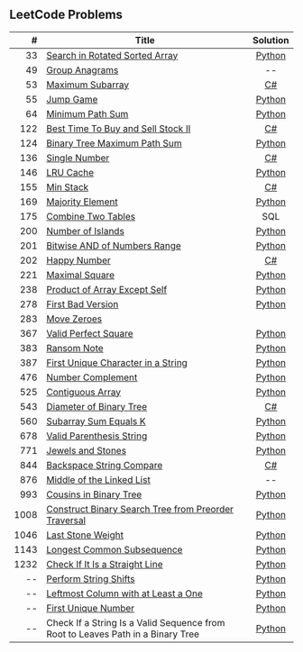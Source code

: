 ## LeetCode Problems

| # | Title | Solution | 
| ------: | ------ | :------: |
|33| [Search in Rotated Sorted Array](https://leetcode.com/problems/search-in-rotated-sorted-array/) | [Python](https://github.com/jmartinezcode/leetcode/blob/master/python/search_in_rotated_sorted_array.py)
|49| [Group Anagrams](https://leetcode.com/problems/group-anagrams)|--| 
|53| [Maximum Subarray](https://leetcode.com/problems/maximum-subarray)| [C#](https://github.com/jmartinezcode/leetcode/blob/master/csharp/Maximum%20Subarray.cs) |
|55| [Jump Game](https://leetcode.com/problems/jump-game/) | [Python](https://github.com/jmartinezcode/leetcode/blob/master/python/jump_game.py)
|64| [Minimum Path Sum](https://leetcode.com/problems/minimum-path-sum/) | [Python]()
|122| [Best Time To Buy and Sell Stock II](https://leetcode.com/problems/best-time-to-buy-and-sell-stock-ii) | [C#](https://github.com/jmartinezcode/leetcode/blob/master/csharp/Best%20Time%20to%20Buy%20and%20Sell%20Stock%20II.cs)|
|124| [Binary Tree Maximum Path Sum](https://leetcode.com/problems/binary-tree-maximum-path-sum/) | [Python](https://github.com/jmartinezcode/leetcode/blob/master/python/binary_tree_maximum_path_sum.py)
|136| [Single Number](https://leetcode.com/problems/single-number) | [C#](https://github.com/jmartinezcode/leetcode/blob/master/csharp/Single%20Number.cs)
|146| [LRU Cache](https://leetcode.com/problems/lru-cache/) | [Python](https://github.com/jmartinezcode/leetcode/blob/master/python/lru_cache.py)
|155| [Min Stack](https://leetcode.com/problems/min-stack/) | [C#](https://github.com/jmartinezcode/leetcode/blob/master/csharp/Min%20Stack.cs)
|169| [Majority Element](https://leetcode.com/problems/majority-element/) | [Python](https://github.com/jmartinezcode/leetcode/blob/master/python/majority_element.py)
|175| [Combine Two Tables](https://leetcode.com/problems/combine-two-tables) | SQL|
|200| [Number of Islands](https://leetcode.com/problems/number-of-islands/) | [Python](https://github.com/jmartinezcode/leetcode/blob/master/python/number_of_islands.py)
|201| [Bitwise AND of Numbers Range](https://leetcode.com/problems/bitwise-and-of-numbers-range/) | [Python](https://github.com/jmartinezcode/leetcode/blob/master/python/bitwise_and_of_numbers_range.py)
|202| [Happy Number](https://leetcode.com/problems/happy-number) | [C#](https://github.com/jmartinezcode/leetcode/blob/master/csharp/Happy%20Number.cs) |
|221| [Maximal Square](https://leetcode.com/problems/maximal-square/) | [Python](https://github.com/jmartinezcode/leetcode/blob/master/python/maximal_square.py)
|238| [Product of Array Except Self](https://leetcode.com/problems/product-of-array-except-self/) | [Python](https://github.com/jmartinezcode/leetcode/blob/master/python/product_of_array_except_self.py)
|278| [First Bad Version](https://leetcode.com/problems/first-bad-version/) | [Python](https://github.com/jmartinezcode/leetcode/blob/master/python/first_bad_version.py)
|283| [Move Zeroes](https://leetcode.com/problems/move-zeroes)
|367| [Valid Perfect Square](https://leetcode.com/problems/valid-perfect-square/) | [Python](https://github.com/jmartinezcode/leetcode/blob/master/python/valid_perfect_square.py)
|383| [Ransom Note](https://leetcode.com/problems/ransom-note/) | [Python](https://github.com/jmartinezcode/leetcode/blob/master/python/ransom_note.py)
|387| [First Unique Character in a String](https://leetcode.com/problems/first-unique-character-in-a-string/) | [Python](https://github.com/jmartinezcode/leetcode/blob/master/python/first_unique_character.py)
|476| [Number Complement](https://leetcode.com/problems/number-complement/) | [Python](https://github.com/jmartinezcode/leetcode/blob/master/python/number_complement.py)
|525| [Contiguous Array](https://leetcode.com/problems/contiguous-array/) | [Python](https://github.com/jmartinezcode/leetcode/blob/master/python/contiguous_array.py) 
|543| [Diameter of Binary Tree](https://leetcode.com/problems/diameter-of-binary-tree/) | [C#](https://github.com/jmartinezcode/leetcode/blob/master/csharp/Diameter%20of%20Binary%20Tree.cs) |
|560| [Subarray Sum Equals K](https://leetcode.com/problems/subarray-sum-equals-k/) | [Python](https://github.com/jmartinezcode/leetcode/blob/master/python/subarray_sum_equals_k.py)
|678| [Valid Parenthesis String](https://leetcode.com/problems/valid-parenthesis-string/) | [Python](https://github.com/jmartinezcode/leetcode/blob/master/python/valid_parenthesis_string.py) |
|771| [Jewels and Stones](https://leetcode.com/problems/jewels-and-stones/) | [Python](https://github.com/jmartinezcode/leetcode/blob/master/python/jewels_and_stones.py)
|844| [Backspace String Compare](https://leetcode.com/problems/backspace-string-compare/) | [C#](https://github.com/jmartinezcode/leetcode/blob/master/csharp/Backspace%20String%20Compare.cs) |
|876| [Middle of the Linked List](https://leetcode.com/problems/middle-of-the-linked-list)|--|
|993| [Cousins in Binary Tree](https://leetcode.com/problems/cousins-in-binary-tree/) | [Python](https://github.com/jmartinezcode/leetcode/blob/master/python/cousins_in_binary_tree.py)
|1008| [Construct Binary Search Tree from Preorder Traversal](https://leetcode.com/problems/construct-binary-search-tree-from-preorder-traversal/) | [Python](https://github.com/jmartinezcode/leetcode/blob/master/python/contstruct_bst_from_preorder_traversal.py)
|1046| [Last Stone Weight](https://leetcode.com/problems/last-stone-weight/) | [Python](https://github.com/jmartinezcode/leetcode/blob/master/python/last_stone_weight.py)
|1143| [Longest Common Subsequence](https://leetcode.com/problems/longest-common-subsequence/) | [Python](https://github.com/jmartinezcode/leetcode/blob/master/python/longest_common_subsequence.py)
|1232| [Check If It Is a Straight Line](https://leetcode.com/problems/check-if-it-is-a-straight-line/) | [Python](https://github.com/jmartinezcode/leetcode/blob/master/python/check_if_straight_line.py)
|--| [Perform String Shifts]() | [Python](https://github.com/jmartinezcode/leetcode/blob/master/python/perform_string_shifts.py)
|--| [Leftmost Column with at Least a One]() | [Python](https://github.com/jmartinezcode/leetcode/blob/master/python/leftmost_column_with_at_least_a_one.py)
|--| [First Unique Number]() | [Python](https://github.com/jmartinezcode/leetcode/blob/master/python/first_unique_number.py)
|--| Check If a String Is a Valid Sequence from Root to Leaves Path in a Binary Tree | [Python](https://github.com/jmartinezcode/leetcode/blob/master/python/valid_sequence_binary_tree.py)